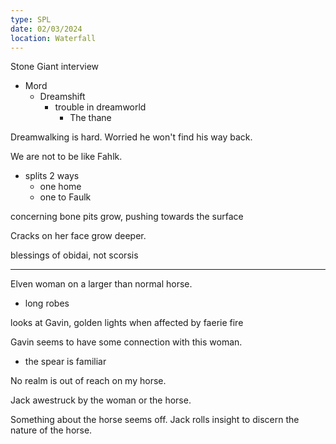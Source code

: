 ```yaml
---
type: SPL
date: 02/03/2024
location: Waterfall
---
```



Stone Giant interview

- Mord
	- Dreamshift
		- trouble in dreamworld
			- The thane

Dreamwalking is hard. Worried he won't find his way back.

We are not to be like Fahlk.

- splits 2 ways
	- one home
	- one to Faulk

concerning
bone pits grow, pushing towards the surface

Cracks on her face grow deeper. 

blessings of obidai, not scorsis

---

Elven woman on a larger than normal horse.
- long robes

looks at Gavin, golden lights when affected by faerie fire

Gavin seems to have some connection with this woman. 
- the spear is familiar 

No realm is out of reach on my horse.

Jack awestruck by the woman or the horse.

Something about the horse seems off. Jack rolls insight to discern the nature of the horse.


